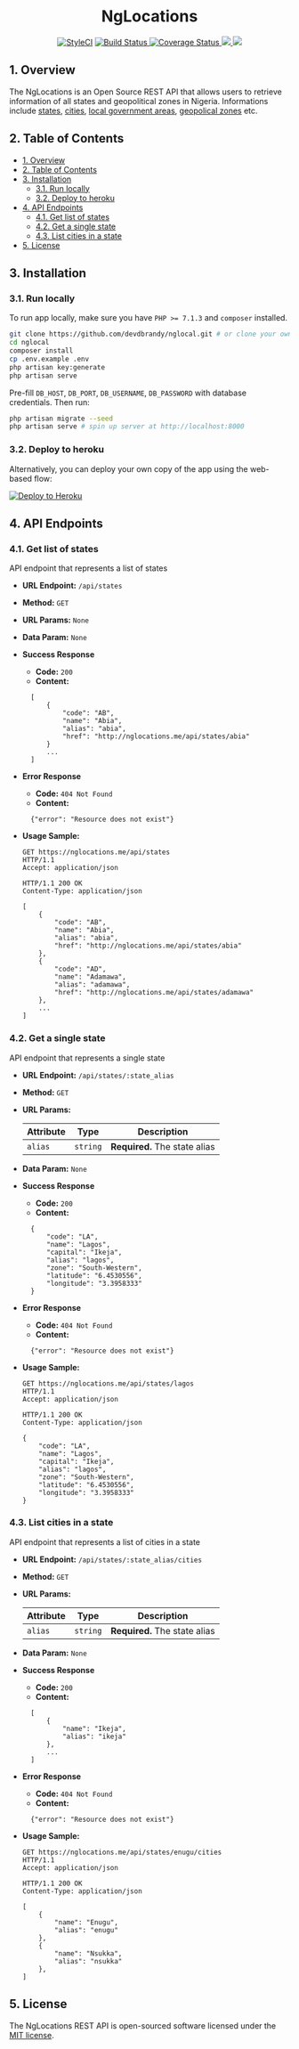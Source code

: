 <h1 align="center">NgLocations</h1>

<p align="center">
    <a href="https://github.styleci.io/repos/153914406">
        <img src="https://github.styleci.io/repos/153914406/shield?branch=develop" alt="StyleCI"></a>
    <a href="https://app.codeship.com/projects/07f963d0-b856-0136-e4a9-6ec9e9b18678">
        <img src="https://app.codeship.com/projects/07f963d0-b856-0136-e4a9-6ec9e9b18678/status?branch=develop" alt="Build Status">
    </a>
    <a href='https://coveralls.io/github/devdbrandy/nglocations?branch=develop'>
        <img src='https://coveralls.io/repos/github/devdbrandy/nglocations/badge.svg?branch=develop'
            alt='Coverage Status'>
    </a>
    <a href="https://opensource.org/licenses/MIT">
        <img src="https://img.shields.io/badge/License-MIT-yellow.svg">
    </a>
    <img src="https://img.shields.io/maintenance/yes/2018.svg">
</p>

## 1. Overview
The NgLocations is an Open Source REST API that allows users to retrieve information of all states and geopolitical zones in Nigeria. Informations include [states](#41-get-all-states), [cities](#), [local government areas](#), [geopolical zones](#) etc.

## 2. Table of Contents

- [1. Overview](#1-overview)
- [2. Table of Contents](#2-table-of-contents)
- [3. Installation](#3-installation)
    - [3.1. Run locally](#31-run-locally)
    - [3.2. Deploy to heroku](#32-deploy-to-heroku)
- [4. API Endpoints](#4-api-endpoints)
    - [4.1. Get list of states](#41-get-list-of-states)
    - [4.2. Get a single state](#42-get-a-single-state)
    - [4.3. List cities in a state](#43-list-cities-in-a-state)
- [5. License](#5-license)

## 3. Installation

### 3.1. Run locally
To run app locally, make sure you have `PHP >= 7.1.3` and `composer` installed.
```bash
git clone https://github.com/devdbrandy/nglocal.git # or clone your own fork
cd nglocal
composer install
cp .env.example .env
php artisan key:generate
php artisan serve
```

Pre-fill `DB_HOST`, `DB_PORT`, `DB_USERNAME`, `DB_PASSWORD` with database credentials. Then run:
```bash
php artisan migrate --seed
php artisan serve # spin up server at http://localhost:8000
```

### 3.2. Deploy to heroku

Alternatively, you can deploy your own copy of the app using the web-based flow:

[![Deploy to Heroku](https://www.herokucdn.com/deploy/button.png)](https://heroku.com/deploy)

## 4. API Endpoints

### 4.1. Get list of states

API endpoint that represents a list of states
- **URL Endpoint:** `/api/states`
- **Method:** `GET`
- **URL Params:** `None`
- **Data Param:** `None`
- **Success Response**
  - **Code:** `200`
  - **Content:**
  ```http
    [
        {
            "code": "AB",
            "name": "Abia",
            "alias": "abia",
            "href": "http://nglocations.me/api/states/abia"
        }
        ...
    ]
  ```
- **Error Response**
  - **Code:** `404 Not Found`
  - **Content:**
  
  ```http
    {"error": "Resource does not exist"}
  ```
- **Usage Sample:**

    ```http
    GET https://nglocations.me/api/states
    HTTP/1.1
    Accept: application/json

    HTTP/1.1 200 OK
    Content-Type: application/json

    [
        {
            "code": "AB",
            "name": "Abia",
            "alias": "abia",
            "href": "http://nglocations.me/api/states/abia"
        },
        {
            "code": "AD",
            "name": "Adamawa",
            "alias": "adamawa",
            "href": "http://nglocations.me/api/states/adamawa"
        },
        ...
    ]
    ```

### 4.2. Get a single state

API endpoint that represents a single state
- **URL Endpoint:** `/api/states/:state_alias`
- **Method:** `GET`
- **URL Params:** 

    Attribute | Type | Description
    ----------|------|------------
    `alias` | `string` | **Required.** The state alias

- **Data Param:** `None`
- **Success Response**
  - **Code:** `200`
  - **Content:**
  ```http
    {
        "code": "LA",
        "name": "Lagos",
        "capital": "Ikeja",
        "alias": "lagos",
        "zone": "South-Western",
        "latitude": "6.4530556",
        "longitude": "3.3958333"
    }
  ```
- **Error Response**
  - **Code:** `404 Not Found`
  - **Content:**
  
  ```http
    {"error": "Resource does not exist"}
  ```
- **Usage Sample:**

    ```http
    GET https://nglocations.me/api/states/lagos
    HTTP/1.1
    Accept: application/json

    HTTP/1.1 200 OK
    Content-Type: application/json

    {
        "code": "LA",
        "name": "Lagos",
        "capital": "Ikeja",
        "alias": "lagos",
        "zone": "South-Western",
        "latitude": "6.4530556",
        "longitude": "3.3958333"
    }
    ```

### 4.3. List cities in a state

API endpoint that represents a list of cities in a state
- **URL Endpoint:** `/api/states/:state_alias/cities`
- **Method:** `GET`
- **URL Params:** 

    Attribute | Type | Description
    ----------|------|------------
    `alias` | `string` | **Required.** The state alias

- **Data Param:** `None`
- **Success Response**
  - **Code:** `200`
  - **Content:**
  ```http
    [
        {
            "name": "Ikeja",
            "alias": "ikeja"
        },
        ...
    ]
  ```
- **Error Response**
  - **Code:** `404 Not Found`
  - **Content:**
  
  ```http
    {"error": "Resource does not exist"}
  ```
- **Usage Sample:**

    ```http
    GET https://nglocations.me/api/states/enugu/cities
    HTTP/1.1
    Accept: application/json

    HTTP/1.1 200 OK
    Content-Type: application/json

    [
        {
            "name": "Enugu",
            "alias": "enugu"
        },
        {
            "name": "Nsukka",
            "alias": "nsukka"
        },
    ]
    ```

## 5. License

The NgLocations REST API is open-sourced software licensed under the [MIT license](https://opensource.org/licenses/MIT).

